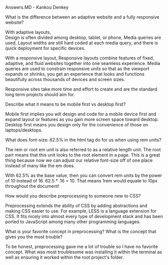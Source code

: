 Answers.MD - Kankou Denkey

What is the difference between an adaptive website and a fully responsive website?

With adaptive layouts,  
Design is often divided among desktop, tablet, or phone, Media queries are used,
Layout widths are still hard coded at each media query, and there is quick 
deployment for specific devices. 

With a responsive layout, Responsive layouts combine features of fixed, adaptive, and fluid websites 
together into one seamless experience. Media queries are used to constrain responsive units so that 
as the viewport expands or shrinks, you get an experience that looks and functions beautifully 
across thousands of devices and screen sizes.

Responsive sites take more time and effort to create and are the standard long term projects should aim for.



Describe what it means to be mobile first vs desktop first?

Mobile first implies you will design and code for a mobile device first 
and expand layout or features as you gain more screen space toward desktop. 
Desktop first means you design only for the convenience of those on laptops/desktops.

What does font-size: 62.5% in the html tag do for us when using rem units?

The rem or root em unit is also referred to as a relative length unit. 
The root part means that this unit looks to the root element in a page. 
This is a great thing because now we can adjust our relative font-size off 
of one place instead of many like the em does. 

 With 62.5% as the base value, then you can convert rem units 
 by the power of 10 instead of 16. 62.5 * .16 = 10. 
 That means 1rem would equate to 10px throughout the document!

 How would you describe preprocessing to someone new to CSS?


Preprocessing extends the ability of CSS by adding abstractions and making
 CSS easier to use. For example, LESS is a language extension for CSS. 
 It fits nicely into almost every type of development stack and 
 has been ported to JavaScript among many other programming languages. 

What is your favorite concept in preprocessing? What is the concept that gives you the most trouble?

To be honest, preprocessing gave me a lot of trouble so I have no favorite concept.
What was most troublesome was installing it within the terminal as well as ensuring
it worked within the root project's folder.


